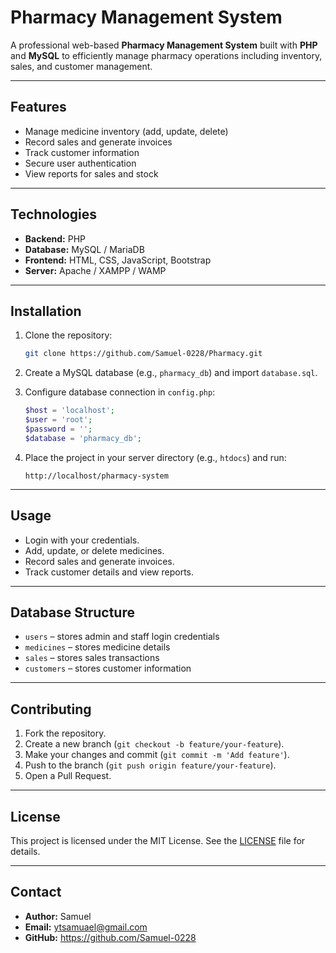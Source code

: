 # Pharmacy Management System

A professional web-based **Pharmacy Management System** built with **PHP** and **MySQL** to efficiently manage pharmacy operations including inventory, sales, and customer management.

---

## Features

* Manage medicine inventory (add, update, delete)
* Record sales and generate invoices
* Track customer information
* Secure user authentication
* View reports for sales and stock

---

## Technologies

* **Backend:** PHP
* **Database:** MySQL / MariaDB
* **Frontend:** HTML, CSS, JavaScript, Bootstrap
* **Server:** Apache / XAMPP / WAMP

---

## Installation

1. Clone the repository:

   ```bash
   git clone https://github.com/Samuel-0228/Pharmacy.git
   ```
2. Create a MySQL database (e.g., `pharmacy_db`) and import `database.sql`.
3. Configure database connection in `config.php`:

   ```php
   $host = 'localhost';
   $user = 'root';
   $password = '';
   $database = 'pharmacy_db';
   ```
4. Place the project in your server directory (e.g., `htdocs`) and run:

   ```
   http://localhost/pharmacy-system
   ```

---

## Usage

* Login with your credentials.
* Add, update, or delete medicines.
* Record sales and generate invoices.
* Track customer details and view reports.

---

## Database Structure

* `users` – stores admin and staff login credentials
* `medicines` – stores medicine details
* `sales` – stores sales transactions
* `customers` – stores customer information

---

## Contributing

1. Fork the repository.
2. Create a new branch (`git checkout -b feature/your-feature`).
3. Make your changes and commit (`git commit -m 'Add feature'`).
4. Push to the branch (`git push origin feature/your-feature`).
5. Open a Pull Request.

---

## License

This project is licensed under the MIT License. See the [LICENSE](LICENSE) file for details.

---

## Contact

* **Author:** Samuel
* **Email:** ytsamuael@gmail.com
* **GitHub:** https://github.com/Samuel-0228

